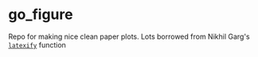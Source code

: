 # go_figure
Repo for making nice clean paper plots. Lots borrowed from Nikhil Garg's [`latexify`](https://github.com/nikhgarg/latexify/blob/master/latexify.py) function
